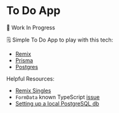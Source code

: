 # To Do App
🚧 Work In Progress

🗒️ Simple To Do App to play with this tech:

- [Remix](https://remix.run/)
- [Prisma](https://www.prisma.io/docs)
- [Postgres](https://www.postgresql.org/)

Helpful Resources:
- [Remix Singles](https://www.youtube.com/playlist?list=PLXoynULbYuEDG2wBFSZ66b85EIspy3fy6)
- `FormData` known TypeScript [issue](https://github.com/microsoft/TypeScript/issues/43797)
- [Setting up a local PostgreSQL db](https://www.youtube.com/watch?v=wTqosS71Dc4)

  
  

